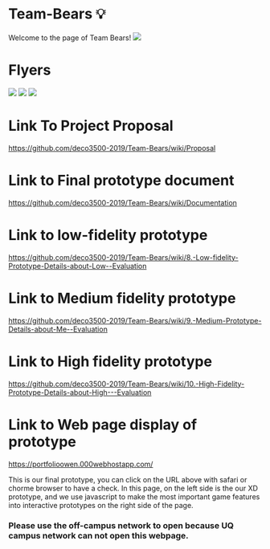 # Team-Bears 💡 
Welcome to the page of Team Bears!
![](https://s2.ax1x.com/2019/10/24/Kaiah6.jpg)
# Flyers
![](https://s2.ax1x.com/2019/10/24/KaCMEq.jpg)
![](https://s2.ax1x.com/2019/10/24/KapRQH.jpg)
![](https://s2.ax1x.com/2019/10/24/Ka9ah8.jpg)
# Link To Project Proposal
https://github.com/deco3500-2019/Team-Bears/wiki/Proposal
# Link to Final prototype document
https://github.com/deco3500-2019/Team-Bears/wiki/Documentation
# Link to low-fidelity prototype 
https://github.com/deco3500-2019/Team-Bears/wiki/8.-Low-fidelity-Prototype-Details-about-Low--Evaluation
# Link to Medium fidelity prototype 
https://github.com/deco3500-2019/Team-Bears/wiki/9.-Medium-Prototype-Details-about-Me--Evaluation
# Link to High fidelity prototype
https://github.com/deco3500-2019/Team-Bears/wiki/10.-High-Fidelity-Prototype-Details-about-High---Evaluation

# Link to Web page display of prototype
https://portfolioowen.000webhostapp.com/

This is our final prototype, you can click on the URL above with safari or chorme browser to have a check. In this page, on the left side is the our XD prototype, and we use javascript to make the most important game features into interactive prototypes on the right side of the page.
### Please use the off-campus network to open because UQ campus network can not open this webpage.


